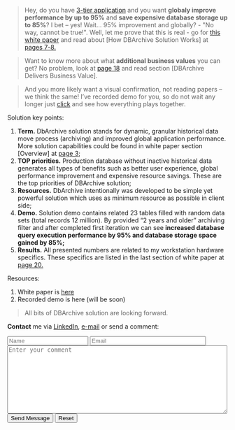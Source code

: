>Hey, do you have <a href="https://en.wikipedia.org/wiki/Multitier_architecture#Three-tier_architecture" target="_blank">3-tier application</a> and you want **globaly improve performance by up to 95%** and **save expensive database storage up to 85%**? I bet – yes! Wait... 95% improvement and globally? - "No way, cannot be true!". Well, let me prove that this is real - go for <a href="DbArchive.pdf" target="_blank">this white paper</a> and read about [How DBArchive Solution Works] at <a href="DbArchive.pdf" target="_blank">pages 7-8.</a>

>Want to know more about what **additional business values** you can get? No problem, look at <a href="DbArchive.pdf" target="_blank">page 18</a> and read section [DBArchive Delivers Business Value].

>And you more likely want a visual confirmation, not reading papers – we think the same! I’ve recorded demo for you, so do not wait any longer just <a href="DbArchive.pdf" target="_blank">click</a> and see how everything plays together.

Solution key points:
1. **Term.** DbArchive solution stands for dynamic, granular historical data move process (archiving) and improved global application performance. More solution capabilities could be found in white paper section [Overview] at <a href="DbArchive.pdf" target="_blank">page 3</a>;
2. **TOP priorities.** Production database without inactive historical data generates all types of benefits such as better user experience, global performance improvement and expensive resource savings. These are the top priorities of DBArchive solution;
3. **Resources.** DbArchive intentionally was developed to be simple yet powerful solution which uses as minimum resource as possible in client side;
4. **Demo.** Solution demo contains related 23 tables filled with random data sets (total records 12 million). By provided “2 years and older” archiving filter and after completed first iteration we can see **increased database query execution performance by 95% and database storage space gained by 85%;**
5. **Results.** All presented numbers are related to my workstation hardware specifics. These specifics are listed in the last section of white paper at <a href="DbArchive.pdf" target="_blank">page 20.</a>

Resources:
1. White paper is <a href="DbArchive.pdf" target="_blank">here</a>
2. Recorded demo is here (will be soon)

> All bits of DBArchive solution are looking forward.

**Contact** me via <a href="https://www.linkedin.com/in/tomasmalukas" target="_blank">LinkedIn</a>, <a href="mailto:tomas.malukas.develop@gmail.com?Subject=DBArchive" target="_top">e-mail</a> or send a comment:  
<form name="gform" id="gform" enctype="text/plain" action="https://docs.google.com/forms/d/e/1FAIpQLScAnUAANpQKGYleDWjO8ggGZFJDAjJwp_8UbV9dqMZyzrxkqQ/formResponse" target="hidden_iframe" onsubmit="submitted=true;">
  <input type="text" placeholder="Name" name="entry.960960063" id="entry.960960063" size="20" required>
  <input type="email" placeholder="Email" name="entry.2015724244" id="entry.2015724244" size="30" required>
  <textarea placeholder="Enter your comment" name="entry.310681452" id="entry.310681452" cols="60" rows="10" required></textarea>
  <input type="submit" value="Send Message" id="SubmitButton">
  <input type="reset" value="Reset">  
</form>
<iframe name="hidden_iframe" id="hidden_iframe" style="display:none;"></iframe>
<script src="https://code.jquery.com/jquery-3.1.1.min.js"></script>
<script type="text/javascript">
$('#gform').on('submit', function(e) {  
  $(':input[type="submit"]').prop('disabled', true);
  
  alert('Thank You! Your Comment Has Been Submitted Successfully.');
});
$('#gform').on('reset', function(e) {
  $(':input[type="submit"]').prop('disabled', false);
});
</script>
